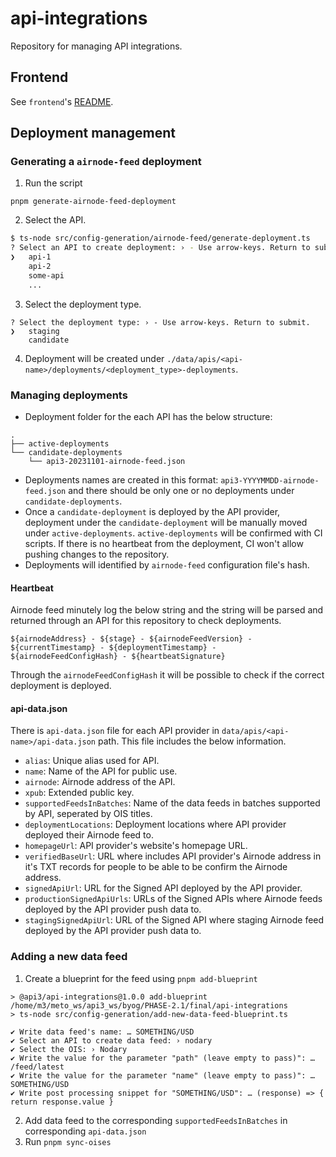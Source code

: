 # api-integrations

Repository for managing API integrations.

## Frontend

See `frontend`'s [README](/frontend/README.md).

## Deployment management

### Generating a `airnode-feed` deployment

1. Run the script

```shell
pnpm generate-airnode-feed-deployment
```

2. Select the API.

```bash
$ ts-node src/config-generation/airnode-feed/generate-deployment.ts
? Select an API to create deployment: › - Use arrow-keys. Return to submit.
❯   api-1
    api-2
    some-api
    ...
```

3. Select the deployment type.

```
? Select the deployment type: › - Use arrow-keys. Return to submit.
❯   staging
    candidate
```

4. Deployment will be created under `./data/apis/<api-name>/deployments/<deployment_type>-deployments`.

### Managing deployments

- Deployment folder for the each API has the below structure:

```
.
├── active-deployments
└── candidate-deployments
    └── api3-20231101-airnode-feed.json
```

- Deployments names are created in this format: `api3-YYYYMMDD-airnode-feed.json` and there should be only one or no
  deployments under `candidate-deployments`.
- Once a `candidate-deployment` is deployed by the API provider, deployment under the `candidate-deployment` will be
  manually moved under `active-deployments`. `active-deployments` will be confirmed with CI scripts. If there is no
  heartbeat from the deployment, CI won't allow pushing changes to the repository.
- Deployments will identified by `airnode-feed` configuration file's hash.

#### Heartbeat

Airnode feed minutely log the below string and the string will be parsed and returned through an API for this repository
to check deployments.

```
${airnodeAddress} - ${stage} - ${airnodeFeedVersion} - ${currentTimestamp} - ${deploymentTimestamp} - ${airnodeFeedConfigHash} - ${heartbeatSignature}
```

Through the `airnodeFeedConfigHash` it will be possible to check if the correct deployment is deployed.

#### api-data.json

There is `api-data.json` file for each API provider in `data/apis/<api-name>/api-data.json` path. This file includes the
below information.

- `alias`: Unique alias used for API.
- `name`: Name of the API for public use.
- `airnode`: Airnode address of the API.
- `xpub`: Extended public key.
- `supportedFeedsInBatches`: Name of the data feeds in batches supported by API, seperated by OIS titles.
- `deploymentLocations`: Deployment locations where API provider deployed their Airnode feed to.
- `homepageUrl`: API provider's website's homepage URL.
- `verifiedBaseUrl`: URL where includes API provider's Airnode address in it's TXT records for people to be able to be
  confirm the Airnode address.
- `signedApiUrl`: URL for the Signed API deployed by the API provider.
- `productionSignedApiUrls`: URLs of the Signed APIs where Airnode feeds deployed by the API provider push data to.
- `stagingSignedApiUrl`: URL of the Signed API where staging Airnode feed deployed by the API provider push data to.

### Adding a new data feed

1. Create a blueprint for the feed using `pnpm add-blueprint`

```
> @api3/api-integrations@1.0.0 add-blueprint /home/m3/meto_ws/api3_ws/byog/PHASE-2.1/final/api-integrations
> ts-node src/config-generation/add-new-data-feed-blueprint.ts

✔ Write data feed's name: … SOMETHING/USD
✔ Select an API to create data feed: › nodary
✔ Select the OIS: › Nodary
✔ Write the value for the parameter "path" (leave empty to pass)": … /feed/latest
✔ Write the value for the parameter "name" (leave empty to pass)": … SOMETHING/USD
✔ Write post processing snippet for "SOMETHING/USD": … (response) => { return response.value }
```

2. Add data feed to the corresponding `supportedFeedsInBatches` in corresponding `api-data.json`
3. Run `pnpm sync-oises`
